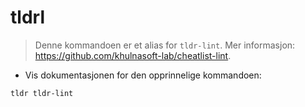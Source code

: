 # tldrl

> Denne kommandoen er et alias for `tldr-lint`.
> Mer informasjon: <https://github.com/khulnasoft-lab/cheatlist-lint>.

- Vis dokumentasjonen for den opprinnelige kommandoen:

`tldr tldr-lint`
